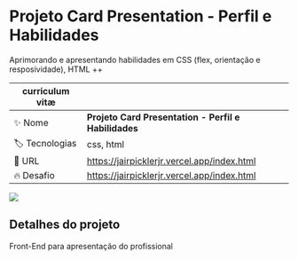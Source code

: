 # Projeto Card Presentation - Perfil e Habilidades

Aprimorando e apresentando habilidades em CSS (flex, orientação e resposividade), HTML ++

| curriculum vitæ |     |
| -------------  | --- |
| :sparkles: Nome        | **Projeto Card Presentation - Perfil e Habilidades**
| :label: Tecnologias | css, html
| :rocket: URL         | https://jairpicklerjr.vercel.app/index.html
| :fire: Desafio     | https://jairpicklerjr.vercel.app/index.html

![](https://jairpicklerjr.vercel.app/imagem_sobre.gif#vitrinedev)

## Detalhes do projeto

Front-End para apresentação do profissional
